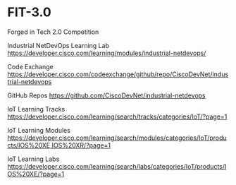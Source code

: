 # FIT-3.0
Forged in Tech 2.0 Competition


Industrial NetDevOps Learning Lab
https://developer.cisco.com/learning/modules/industrial-netdevops/

Code Exchange
https://developer.cisco.com/codeexchange/github/repo/CiscoDevNet/industrial-netdevops

GitHub Repos
https://github.com/CiscoDevNet/industrial-netdevops

IoT Learning Tracks
https://developer.cisco.com/learning/search/tracks/categories/IoT/?page=1

IoT Learning Modules
https://developer.cisco.com/learning/search/modules/categories/IoT/products/IOS%20XE,IOS%20XR/?page=1

IoT Learning Labs
https://developer.cisco.com/learning/search/labs/categories/IoT/products/IOS%20XE/?page=1



